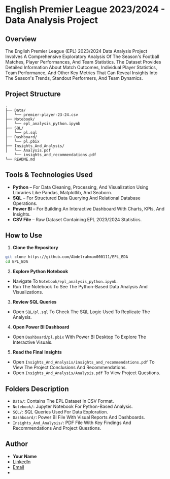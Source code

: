 # English Premier League 2023/2024 - Data Analysis Project

## Overview
The English Premier League (EPL) 2023/2024 Data Analysis Project Involves A Comprehensive Exploratory Analysis Of The Season's Football Matches, Player Performances, And Team Statistics. The Dataset Provides Detailed Information About Match Outcomes, Individual Player Statistics, Team Performance, And Other Key Metrics That Can Reveal Insights Into The Season's Trends, Standout Performers, And Team Dynamics.

## Project Structure
```
.
├── Data/
│   └── premier-player-23-24.csv
├── Notebook/
│   └── epl_analysis_python.ipynb
├── SQL/
│   └── pl.sql
├── Dashboard/
│   └── pl.pbix
├── Insights_And_Analysis/
│   └── Analysis.pdf
    └── insights_and_recommendations.pdf
└── README.md
```

## Tools & Technologies Used
- **Python** – For Data Cleaning, Processing, And Visualization Using Libraries Like Pandas, Matplotlib, And Seaborn.
- **SQL** – For Structured Data Querying And Relational Database Operations.
- **Power BI** – For Building An Interactive Dashboard With Charts, KPIs, And Insights.
- **CSV File** – Raw Dataset Containing EPL 2023/2024 Statistics.

## How to Use

1. **Clone the Repository**
```bash
git clone https://github.com/Abdelrahman000111/EPL_EDA
cd EPL_EDA
```

2. **Explore Python Notebook**
- Navigate To `Notebook/epl_analysis_python.ipynb`.
- Run The Notebook To See The Python-Based Data Analysis And Visualizations.

3. **Review SQL Queries**
- Open `SQL/pl.sql` To Check The SQL Logic Used To Replicate The Analysis.

4. **Open Power BI Dashboard**
- Open `Dashboard/pl.pbix` With Power BI Desktop To Explore The Interactive Visuals.

5. **Read the Final Insights**
- Open `Insights_And_Analysis/insights_and_recommendations.pdf` To View The Project Conclusions And Recommendations.
- Open `Insights_And_Analysis/Analysis.pdf` To View Project Questions.

## Folders Description
- `Data/`: Contains The EPL Dataset In CSV Format.
- `Notebook/`: Jupyter Notebook For Python-Based Analysis.
- `SQL/`: SQL Queries Used For Data Exploration.
- `Dashboard/`: Power BI File With Visual Reports And Dashboards.
- `Insights_And_Analysis/`: PDF File With Key Findings And Recommendations And Project Questions.

## Author
- **Your Name**  
- [LinkedIn](https://www.linkedin.com/in/abdelrahman-reda-862191316/?utm_source=share&utm_campaign=share_via&utm_content=profile&utm_medium=android_app)  
- [Email](abdelrahmanr645@gmail.com)
- 
